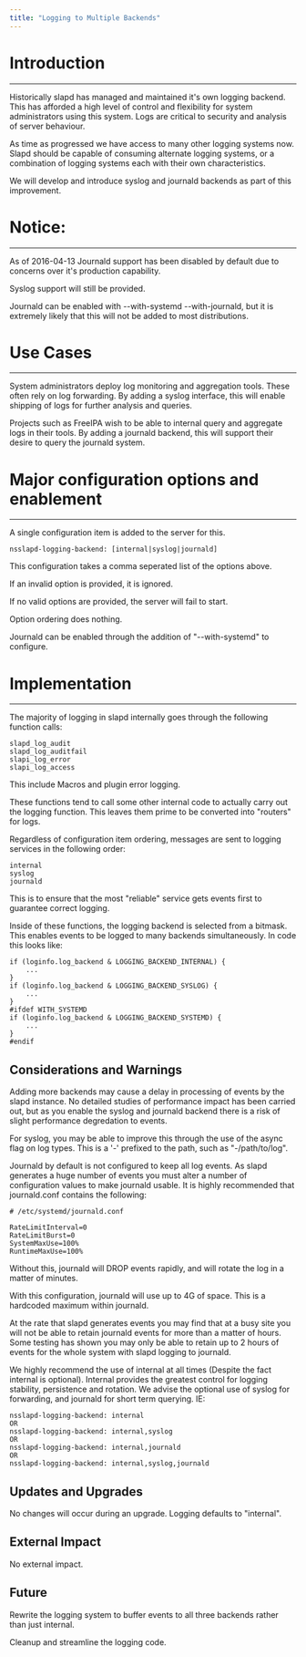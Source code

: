 ```yaml
---
title: "Logging to Multiple Backends"
---
```


# Introduction
--------------

Historically slapd has managed and maintained it's own logging backend. This has afforded a high level of control and flexibility for system administrators using this system. Logs are critical to security and analysis of server behaviour.

As time as progressed we have access to many other logging systems now. Slapd should be capable of consuming alternate logging systems, or a combination of logging systems each with their own characteristics.

We will develop and introduce syslog and journald backends as part of this improvement.

# Notice:
---------

As of 2016-04-13 Journald support has been disabled by default due to concerns over it's production capability.

Syslog support will still be provided.

Journald can be enabled with --with-systemd --with-journald, but it is extremely likely that this will not be added to most distributions.

# Use Cases
-----------

System administrators deploy log monitoring and aggregation tools. These often rely on log forwarding. By adding a syslog interface, this will enable shipping of logs for further analysis and queries.

Projects such as FreeIPA wish to be able to internal query and aggregate logs in their tools. By adding a journald backend, this will support their desire to query the journald system.

# Major configuration options and enablement
--------------------------------------------

A single configuration item is added to the server for this.

    nsslapd-logging-backend: [internal|syslog|journald]

This configuration takes a comma seperated list of the options above.

If an invalid option is provided, it is ignored.

If no valid options are provided, the server will fail to start.

Option ordering does nothing.

Journald can be enabled through the addition of "--with-systemd" to configure.


# Implementation
--------

The majority of logging in slapd internally goes through the following function calls:

    slapd_log_audit
    slapd_log_auditfail
    slapi_log_error
    slapi_log_access

This include Macros and plugin error logging.

These functions tend to call some other internal code to actually carry out the logging function. This leaves them prime to be converted into "routers" for logs.

Regardless of configuration item ordering, messages are sent to logging services in the following order:

    internal
    syslog
    journald

This is to ensure that the most "reliable" service gets events first to guarantee correct logging.

Inside of these functions, the logging backend is selected from a bitmask. This enables events to be logged to many backends simultaneously. In code this looks like:

    if (loginfo.log_backend & LOGGING_BACKEND_INTERNAL) {
        ...
    }
    if (loginfo.log_backend & LOGGING_BACKEND_SYSLOG) {
        ...
    }
    #ifdef WITH_SYSTEMD
    if (loginfo.log_backend & LOGGING_BACKEND_SYSTEMD) {
        ...
    }
    #endif

Considerations and Warnings
---------------------------

Adding more backends may cause a delay in processing of events by the slapd instance. No detailed studies of performance impact has been carried out, but as you enable the syslog and journald backend there is a risk of slight performance degredation to events.

For syslog, you may be able to improve this through the use of the async flag on log types. This is a '-' prefixed to the path, such as "-/path/to/log".

Journald by default is not configured to keep all log events. As slapd generates a huge number of events you must alter a number of configuration values to make journald usable. It is highly recommended that journald.conf contains the following:

    # /etc/systemd/journald.conf

    RateLimitInterval=0
    RateLimitBurst=0
    SystemMaxUse=100%
    RuntimeMaxUse=100%

Without this, journald will DROP events rapidly, and will rotate the log in a matter of minutes.

With this configuration, journald will use up to 4G of space. This is a hardcoded maximum within journald.

At the rate that slapd generates events you may find that at a busy site you will not be able to retain journald events for more than a matter of hours. Some testing has shown you may only be able to retain up to 2 hours of events for the whole system with slapd logging to journald.

We highly recommend the use of internal at all times (Despite the fact internal is optional). Internal provides the greatest control for logging stability, persistence and rotation. We advise the optional use of syslog for forwarding, and journald for short term querying. IE:

    nsslapd-logging-backend: internal
    OR
    nsslapd-logging-backend: internal,syslog
    OR
    nsslapd-logging-backend: internal,journald
    OR
    nsslapd-logging-backend: internal,syslog,journald

Updates and Upgrades
--------------------

No changes will occur during an upgrade. Logging defaults to "internal".

External Impact
---------------

No external impact.

Future
------

Rewrite the logging system to buffer events to all three backends rather than just internal.

Cleanup and streamline the logging code.


